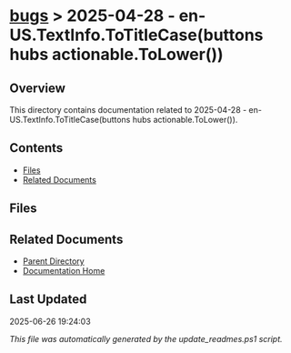 # [bugs](../) > 2025-04-28 - en-US.TextInfo.ToTitleCase(buttons hubs actionable.ToLower())

## Overview
This directory contains documentation related to 2025-04-28 - en-US.TextInfo.ToTitleCase(buttons hubs actionable.ToLower()).

## Contents

<!-- toc -->

- [Files](#files)
- [Related Documents](#related-documents)

## Files

<!-- files list will be auto-generated by Docsify -->

## Related Documents

- [Parent Directory](../)
- [Documentation Home](../../)

## Last Updated

2025-06-26 19:24:03

*This file was automatically generated by the update_readmes.ps1 script.*
